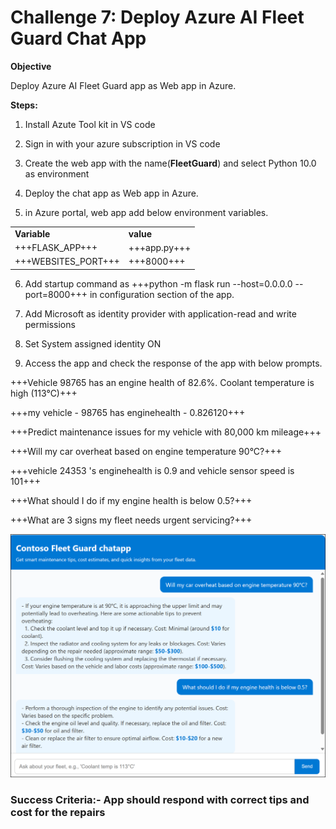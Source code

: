 # Challenge 7: Deploy Azure AI Fleet Guard Chat App

**Objective**

Deploy Azure AI Fleet Guard app as Web app in Azure.

**Steps:**

1.  Install Azute Tool kit in VS code

2.  Sign in with your azure subscription in VS code

3.  Create the web app with the name(**FleetGuard**) and select Python
    10.0 as environment

4.  Deploy the chat app as Web app in Azure.

5.  in Azure portal, web app add below environment variables.

|||
|--|--|
|**Variable**|**value**|
|+++FLASK_APP+++|+++app.py+++|
|+++WEBSITES_PORT+++|+++8000+++|
6.  Add startup command as +++python -m flask run --host=0.0.0.0 --port=8000+++ in configuration section of the app.

7.  Add Microsoft as identity provider with application-read and write permissions

8.  Set System assigned identity ON

9.  Access the app and check the response of the app with below prompts.

+++Vehicle 98765 has an engine health of 82.6%. Coolant temperature is high (113°C)+++

+++my vehicle - 98765 has enginehealth - 0.826120+++

+++Predict maintenance issues for my vehicle with 80,000 km mileage+++

+++Will my car overheat based on engine temperature 90°C?+++

+++vehicle 24353 's enginehealth is 0.9 and vehicle sensor speed is 101+++

+++What should I do if my engine health is below 0.5?+++

+++What are 3 signs my fleet needs urgent servicing?+++

![A screenshot of a chat AI-generated content may be incorrect.](./media/ch7image1.png)

### **Success Criteria:**- App should respond with correct tips and cost for the repairs
